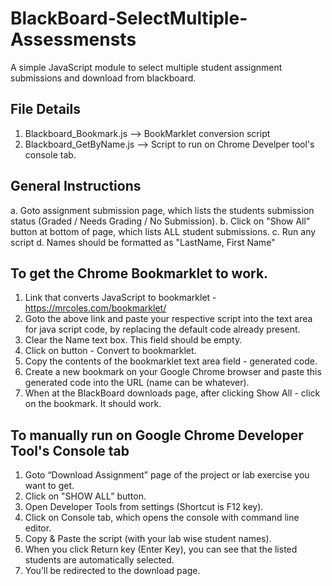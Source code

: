 # BlackBoard-SelectMultiple-Assessmensts
A simple JavaScript module to select multiple student assignment submissions and download from blackboard.

## File Details
1. Blackboard_Bookmark.js --> BookMarklet conversion script
2. Blackboard_GetByName.js --> Script to run on Chrome Develper tool's console tab.

##  General Instructions
a. Goto assignment submission page, which lists the students submission status (Graded / Needs Grading / No Submission).
b. Click on "Show All" button at bottom of page, which lists ALL student submissions.
c. Run any script
d. Names should be formatted as "LastName, First Name"

## To get the Chrome Bookmarklet to work.
1. Link that converts JavaScript to bookmarklet - https://mrcoles.com/bookmarklet/
2. Goto the above link and paste your respective script into the text area for java script code, by replacing the default code already present.
3. Clear the Name text box. This field should be empty.
4. Click on button - Convert to bookmarklet.
5. Copy the contents of the bookmarklet text area field - generated code.
6. Create a new bookmark on your Google Chrome browser and paste this generated code into the URL (name can be whatever).
7. When at the BlackBoard downloads page, after clicking Show All - click on the bookmark. It should work. 

## To manually run on Google Chrome Developer Tool's Console tab
1. Goto “Download Assignment” page of the project or lab exercise you want to get.
2. Click on "SHOW ALL” button.
3. Open Developer Tools from settings (Shortcut is F12 key).
4. Click on Console tab, which opens the console with command line editor.
5. Copy & Paste the script (with your lab wise student names).
6. When you click Return key (Enter Key), you can see that the listed students are automatically selected.
7. You’ll be redirected to the download page.
